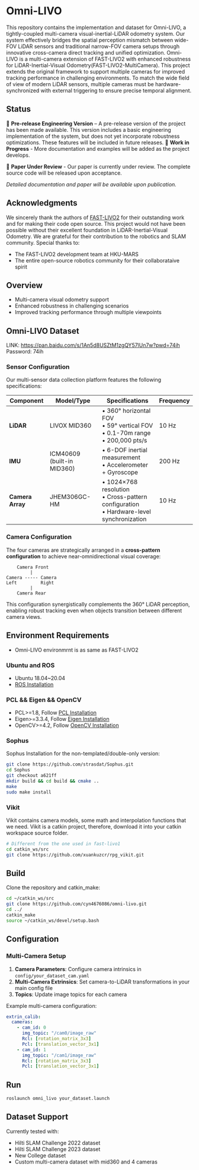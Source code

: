 # Omni-LIVO
This repository contains the implementation and dataset for Omni-LIVO, a tightly-coupled multi-camera visual-inertial-LiDAR odometry system. Our system effectively bridges the spatial perception mismatch between wide-FOV LiDAR sensors and traditional narrow-FOV camera setups through innovative cross-camera direct tracking and unified optimization.
Omni-LIVO is a multi-camera extension of FAST-LIVO2 with enhanced robustness for LiDAR-Inertial-Visual Odometry(FAST-LIVO2-MultiCamera). This project extends the original framework to support multiple cameras for improved tracking performance in challenging environments. To match the wide field of view of modern LiDAR sensors, multiple cameras must be hardware-synchronized with external triggering to ensure precise temporal alignment.

## Status
🔧 **Pre-release Engineering Version** – A pre-release version of the project has been made available. This version includes a basic engineering implementation of the system, but does not yet incorporate robustness optimizations. These features will be included in future releases.
🚧 **Work in Progress** - More documentation and examples will be added as the project develops.

📝 **Paper Under Review** - Our paper is currently under review. The complete source code will be released upon acceptance.

*Detailed documentation and paper will be available upon publication.*
## Acknowledgments

We sincerely thank the authors of [FAST-LIVO2](https://github.com/hku-mars/FAST-LIVO2) for their outstanding work and for making their code open source. This project would not have been possible without their excellent foundation in LiDAR-Inertial-Visual Odometry. We are grateful for their contribution to the robotics and SLAM community.
Special thanks to:
- The FAST-LIVO2 development team at HKU-MARS
- The entire open-source robotics community for their collaborataive spirit

## Overview
- Multi-camera visual odometry support
- Enhanced robustness in challenging scenarios
- Improved tracking performance through multiple viewpoints
## Omni-LIVO Dataset
LINK: https://pan.baidu.com/s/1An5d8USZtM1zgQY57lUn7w?pwd=74ih
Password: 74ih 
### Sensor Configuration

Our multi-sensor data collection platform features the following specifications:

| **Component** | **Model/Type** | **Specifications** | **Frequency** |
|---------------|----------------|-------------------|---------------|
| **LiDAR** | LIVOX MID360 | • 360° horizontal FOV<br>• 59° vertical FOV<br>• 0.1-70m range<br>• 200,000 pts/s | 10 Hz |
| **IMU** | ICM40609 (built-in MID360) | • 6-DOF inertial measurement<br>• Accelerometer + Gyroscope | 200 Hz |
| **Camera Array** | JHEM306GC-HM | • 1024×768 resolution<br>• Cross-pattern configuration<br>• Hardware-level synchronization | 10 Hz |

### Camera Configuration

The four cameras are strategically arranged in a **cross-pattern configuration** to achieve near-omnidirectional visual coverage:

```
    Camera Front
         |
Camera ----- Camera
Left         Right
         |
    Camera Rear
```

This configuration synergistically complements the 360° LiDAR perception, enabling robust tracking even when objects transition between different camera views.

## Environment Requirements
- Omni-LIVO environmrnt is as same as FAST-LIVO2

### Ubuntu and ROS
- Ubuntu 18.04~20.04
- [ROS Installation](http://wiki.ros.org/ROS/Installation)

### PCL && Eigen && OpenCV
- PCL>=1.8, Follow [PCL Installation](https://pointclouds.org/downloads/)
- Eigen>=3.3.4, Follow [Eigen Installation](https://eigen.tuxfamily.org/index.php?title=Main_Page)
- OpenCV>=4.2, Follow [OpenCV Installation](https://opencv.org/get-started/)

### Sophus
Sophus Installation for the non-templated/double-only version:

```bash
git clone https://github.com/strasdat/Sophus.git
cd Sophus
git checkout a621ff
mkdir build && cd build && cmake ..
make
sudo make install
```

### Vikit
Vikit contains camera models, some math and interpolation functions that we need. Vikit is a catkin project, therefore, download it into your catkin workspace source folder.

```bash
# Different from the one used in fast-livo1
cd catkin_ws/src
git clone https://github.com/xuankuzcr/rpg_vikit.git 
```

## Build

Clone the repository and catkin_make:

```bash
cd ~/catkin_ws/src
git clone https://github.com/cyn4676086/omni-livo.git
cd ../
catkin_make
source ~/catkin_ws/devel/setup.bash
```

## Configuration

### Multi-Camera Setup

1. **Camera Parameters**: Configure camera intrinsics in `config/your_dataset_cam.yaml`
2. **Multi-Camera Extrinsics**: Set camera-to-LiDAR transformations in your main config file
3. **Topics**: Update image topics for each camera

Example multi-camera configuration:
```yaml
extrin_calib:
  cameras:
    - cam_id: 0
      img_topic: "/cam0/image_raw"
      Rcl: [rotation_matrix_3x3]
      Pcl: [translation_vector_3x1]
    - cam_id: 1
      img_topic: "/cam1/image_raw"
      Rcl: [rotation_matrix_3x3]
      Pcl: [translation_vector_3x1]
```

## Run

```bash
roslaunch omni_livo your_dataset.launch
```

## Dataset Support

Currently tested with:
- Hilti SLAM Challenge 2022 dataset
- Hilti SLAM Challenge 2023 dataset
- New College dataset
- Custom multi-camera dataset with mid360 and 4 cameras


